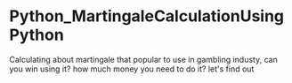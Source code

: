 # Python_MartingaleCalculationUsingPython
Calculating about martingale that popular to use in gambling industy, can you win using it? how much money you need to do it? let's find out
